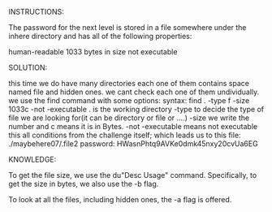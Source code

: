 INSTRUCTIONS:

The password for the next level is stored in a file somewhere under the inhere directory and has all of the following properties:

human-readable
1033 bytes in size
not executable

SOLUTION:


this time we do have many directories each one of them contains space named file and hidden ones. we cant check each one of them undividually. we use the find command with some options:
syntax:		find . -type f -size 1033c -not -executable
. is the working directory
-type to decide the type of  file we are looking for(it can be directory or file or ....)
-size we write the number and c means it is in Bytes.
-not -executable means not executable
this all conditions from the challenge itself; which leads us to this file:
./maybehere07/.file2
password: 
HWasnPhtq9AVKe0dmk45nxy20cvUa6EG



KNOWLEDGE:

To get the file size, we use the du"Desc Usage" command. Specifically, to get the size in bytes, we also use the -b flag. 

To look at all the files, including hidden ones, the -a flag is offered.
